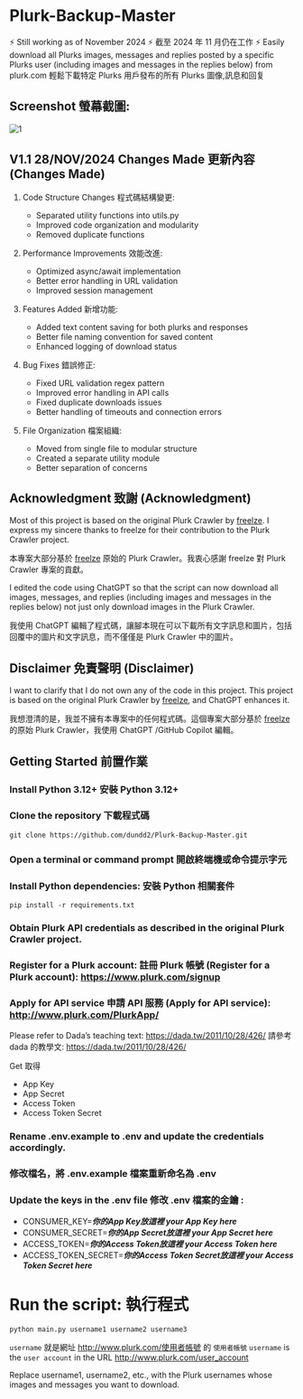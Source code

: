 # Plurk-Backup-Master
⚡ Still working as of November 2024 ⚡  截至 2024 年 11 月仍在工作 ⚡
Easily download all Plurks images, messages and replies posted by a specific Plurks user (including images and messages in the replies below) from plurk.com
輕鬆下載特定 Plurks 用戶發布的所有 Plurks 圖像,訊息和回复 

## Screenshot 螢幕截圖:
![1](https://github.com/user-attachments/assets/5aab07ab-ef16-4522-a5ee-7bafa54fd8ef)

## V1.1 28/NOV/2024 Changes Made 更新內容 (Changes Made)

1. Code Structure Changes 程式碼結構變更:
   - Separated utility functions into utils.py
   - Improved code organization and modularity
   - Removed duplicate functions

2. Performance Improvements 效能改進:
   - Optimized async/await implementation
   - Better error handling in URL validation
   - Improved session management

3. Features Added 新增功能:
   - Added text content saving for both plurks and responses
   - Better file naming convention for saved content
   - Enhanced logging of download status

4. Bug Fixes 錯誤修正:
   - Fixed URL validation regex pattern
   - Improved error handling in API calls
   - Fixed duplicate downloads issues
   - Better handling of timeouts and connection errors

5. File Organization 檔案組織:
   - Moved from single file to modular structure
   - Created a separate utility module
   - Better separation of concerns


## Acknowledgment 致謝 (Acknowledgment)

Most of this project is based on the original Plurk Crawler by [freelze](https://github.com/freelze). I express my sincere thanks to freelze for their contribution to the Plurk Crawler project.

本專案大部分基於 [freelze](https://github.com/freelze) 原始的 Plurk Crawler。我衷心感謝 freelze 對 Plurk Crawler 專案的貢獻。

I edited the code using ChatGPT so that the script can now download all images, messages, and replies (including images and messages in the replies below) not just only download images in the Plurk Crawler.

我使用 ChatGPT 編輯了程式碼，讓腳本現在可以下載所有文字訊息和圖片，包括回覆中的圖片和文字訊息，而不僅僅是 Plurk Crawler 中的圖片。

## Disclaimer 免責聲明 (Disclaimer)

I want to clarify that I do not own any of the code in this project. This project is based on the original Plurk Crawler by [freelze](https://github.com/freelze), and ChatGPT enhances it.

我想澄清的是，我並不擁有本專案中的任何程式碼。這個專案大部分基於 [freelze](https://github.com/freelze) 的原始 Plurk Crawler，我使用 ChatGPT /GitHub Copilot 編輯。

## Getting Started 前置作業 

### Install Python 3.12+ 安裝 Python 3.12+ 
### Clone the repository 下載程式碼 

    git clone https://github.com/dundd2/Plurk-Backup-Master.git

### Open a terminal or command prompt 開啟終端機或命令提示字元 

### Install Python dependencies: 安裝 Python 相關套件 

    pip install -r requirements.txt

### Obtain Plurk API credentials as described in the original Plurk Crawler project.

### Register for a Plurk account: 註冊 Plurk 帳號 (Register for a Plurk account): https://www.plurk.com/signup

### Apply for API service 申請 API 服務 (Apply for API service): http://www.plurk.com/PlurkApp/

Please refer to Dada’s teaching text: https://dada.tw/2011/10/28/426/
請參考 dada 的教學文: https://dada.tw/2011/10/28/426/ 

Get 取得 
+ App Key
+ App Secret
+ Access Token
+ Access Token Secret

### Rename .env.example to .env and update the credentials accordingly. 
### 修改檔名，將 .env.example 檔案重新命名為 .env 

### Update the keys in the .env file 修改 .env 檔案的金鑰 :

+ CONSUMER_KEY=***你的App Key放這裡 your App Key here***
+ CONSUMER_SECRET=***你的App Secret放這裡 your App Secret here*** 
+ ACCESS_TOKEN=***你的Access Token放這裡 your Access Token here***
+ ACCESS_TOKEN_SECRET=***你的Access Token Secret放這裡 your Access Token Secret here***

# Run the script: 執行程式

    python main.py username1 username2 username3

`username` 就是網址 http://www.plurk.com/使用者帳號 的 `使用者帳號` 
`username` is the `user account` in the URL http://www.plurk.com/user_account

Replace username1, username2, etc., with the Plurk usernames whose images and messages you want to download.
